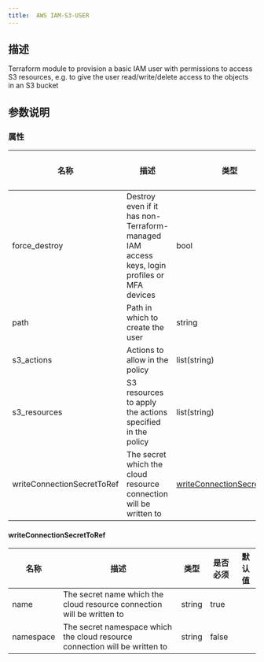 ```yaml
---
title:  AWS IAM-S3-USER
---
```


## 描述

Terraform module to provision a basic IAM user with permissions to access S3 resources, e.g. to give the user read/write/delete access to the objects in an S3 bucket

## 参数说明


### 属性

 名称 | 描述 | 类型 | 是否必须 | 默认值 
 ------------ | ------------- | ------------- | ------------- | ------------- 
 force_destroy | Destroy even if it has non-Terraform-managed IAM access keys, login profiles or MFA devices | bool | false |  
 path | Path in which to create the user | string | false |  
 s3_actions | Actions to allow in the policy | list(string) | false |  
 s3_resources | S3 resources to apply the actions specified in the policy | list(string) | true |  
 writeConnectionSecretToRef | The secret which the cloud resource connection will be written to | [writeConnectionSecretToRef](#writeConnectionSecretToRef) | false |  


#### writeConnectionSecretToRef

 名称 | 描述 | 类型 | 是否必须 | 默认值 
 ------------ | ------------- | ------------- | ------------- | ------------- 
 name | The secret name which the cloud resource connection will be written to | string | true |  
 namespace | The secret namespace which the cloud resource connection will be written to | string | false |  
